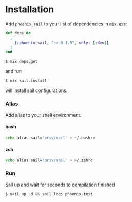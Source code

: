 # Installation

Add `phoenix_sail` to your list of dependencies in `mix.exs`:

```elixir
def deps do
  [
    {:phoenix_sail, "~> 0.1.0", only: [:dev]}
  ]
end
```

```bash
$ mix deps.get
```

and run

```bash
$ mix sail.install
```

will install sail configurations.


### Alias

Add alias to your shell environment.

#### bash

```bash
echo alias sail='priv/sail' > ~/.bashrc
```

#### zsh

```bash
echo alias sail='priv/sail' > ~/.zshrc
```

### Run

Sail up and wait for seconds to compilation finished

```elixir
$ sail up -d && sail logs phoenix.test
```